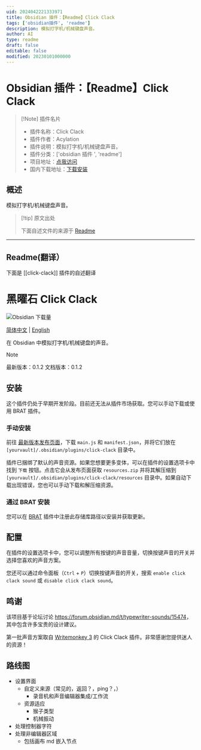 ```yaml
---
uid: 2024042221333971
title: Obsidian 插件：【Readme】Click Clack
tags: ['obsidian插件', 'readme']
description: 模拟打字机/机械键盘声音。
author: AI
type: readme
draft: false
editable: false
modified: 20230101000000
---
```


# Obsidian 插件：【Readme】Click Clack

> [!Note] 插件名片
> - 插件名称：Click Clack
> - 插件作者：Acylation
> - 插件说明：模拟打字机/机械键盘声音。
> - 插件分类：['obsidian 插件 ', 'readme']
> - 项目地址：[点我访问](https://github.com/Acylation/obsidian-click-clack)
> - 国内下载地址：[下载安装](https://pkmer.cn/products/plugin/pluginMarket/?click-clack)

## 概述

模拟打字机/机械键盘声音。

> [!tip] 原文出处
>
>下面自述文件的来源于 [Readme](https://ghproxy.net/https://raw.githubusercontent.com/Acylation/obsidian-click-clack/main/README.md)

---

## Readme(翻译）

下面是 [[click-clack]] 插件的自述翻译

# 黑曜石 Click Clack

![Obsidian 下载量](https://img.shields.io/badge/dynamic/json?logo=obsidian&color=%23483699&label=downloads&query=%24%5B%22click-clack%22%5D.downloads&url=https%3A%2F%2Fraw.githubusercontent.com%2Fobsidianmd%2Fobsidian-releases%2Fmaster%2Fcommunity-plugin-stats.json)

[简体中文](README-ZH.md) | [English](README.md)

在 Obsidian 中模拟打字机/机械键盘的声音。

> [!Note]
> 最新版本：0.1.2
> 文档版本：0.1.2

## 安装

这个插件仍处于早期开发阶段。目前还无法从插件市场获取。您可以手动下载或使用 BRAT 插件。

### 手动安装

前往 [最新版本发布页面](https://github.com/Acylation/obsidian-click-clack/releases/latest)，下载 `main.js` 和 `manifest.json`，并将它们放在 `[yourvault]/.obsidian/plugins/click-clack` 目录中。

插件已捆绑了默认的声音资源。如果您想要更多变体，可以在插件的设置选项卡中找到 `下载` 按钮。点击它会从发布页面获取 `resources.zip` 并将其解压缩到 `[yourvault]/.obsidian/plugins/click-clack/resources` 目录中。如果自动下载出现错误，您也可以手动下载和解压缩资源。

### 通过 BRAT 安装

您可以在 [BRAT](https://github.com/TfTHacker/obsidian42-brat) 插件中注册此存储库路径以安装并获取更新。

## 配置

在插件的设置选项卡中，您可以调整所有按键的声音音量，切换按键声音的开关并选择您喜欢的声音方案。

您还可以通过命令面板（`Ctrl` + `P`）切换按键声音的开关，搜索 `enable click clack sound` 或 `disable click clack sound`。

## 鸣谢

该项目基于论坛讨论 <https://forum.obsidian.md/t/typewriter-sounds/15474>，其中包含许多宝贵的设计建议。

第一批声音方案取自 [Writemonkey 3](https://writemonkey.com/wm3/index.php) 的 Click Clack 插件。非常感谢您提供迷人的资源！

## 路线图

- 设置界面
  - 自定义来源（常见的，返回？，ping？，）
    - 录音机和声音编辑器集成/工作流
  - 资源适应
    - 猴子类型
    - 机械振动
- 处理控制器字符
- 处理非编辑器区域
  - 包括画布 md 嵌入节点



